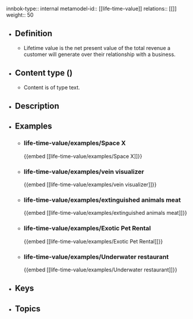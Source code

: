 innbok-type:: internal
metamodel-id:: [[life-time-value]]
relations:: [[]]
weight:: 50

- ## Definition
  - Lifetime value is the net present value of the total revenue a customer will generate over their relationship with a business.
- ## Content type ()
  - Content is of type text.
  
- ## Description
- ## Examples
  - ### life-time-value/examples/Space X
    {{embed [[life-time-value/examples/Space X]]}}
  - ### life-time-value/examples/vein visualizer
    {{embed [[life-time-value/examples/vein visualizer]]}}
  - ### life-time-value/examples/extinguished animals meat
    {{embed [[life-time-value/examples/extinguished animals meat]]}}
  - ### life-time-value/examples/Exotic Pet Rental
    {{embed [[life-time-value/examples/Exotic Pet Rental]]}}
  - ### life-time-value/examples/Underwater restaurant
    {{embed [[life-time-value/examples/Underwater restaurant]]}}
  
- ## Keys
  
- ## Topics
  


